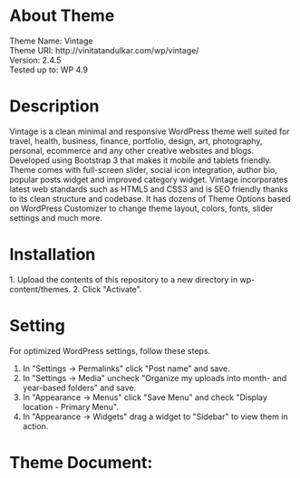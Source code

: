 <h1>About Theme</h1>
Theme Name: Vintage<br/>
Theme URI: http://vinitatandulkar.com/wp/vintage/ <br/>
Version: 2.4.5 <br/>
Tested up to: WP 4.9 <br/>

<h1>Description</h1>
Vintage is a clean minimal and responsive WordPress theme well suited for travel, health, business, finance, portfolio, design, art, photography, personal, ecommerce and any other creative websites and blogs. Developed using Bootstrap 3 that makes it mobile and tablets friendly. Theme comes with full-screen slider, social icon integration, author bio, popular posts widget and improved category widget. Vintage incorporates latest web standards such as HTML5 and CSS3 and is SEO friendly thanks to its clean structure and codebase. It has dozens of Theme Options based on WordPress Customizer to change theme layout, colors, fonts, slider settings and much more. 

<h1>Installation</h1>
1. Upload the contents of this repository to a new directory in wp-content/themes.
2. Click "Activate".

<h1>Setting</h1>
For optimized WordPress settings, follow these steps.

1. In "Settings -> Permalinks" click "Post name" and save.
2. In "Settings -> Media" uncheck "Organize my uploads into month- and year-based folders" and save.
3. In "Appearance -> Menus" click "Save Menu" and check "Display location - Primary Menu".
4. In "Appearance -> Widgets" drag a widget to "Sidebar" to view them in action.

<h1>Theme Document:</h1>


